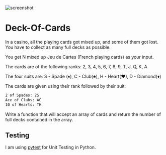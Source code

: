 ![screenshot](https://travis-ci.org/mgoldsmith1/DeckOfCards.svg?branch=master)
# Deck-Of-Cards

In a casino, all the playing cards got mixed up, and some of them got lost. You have to collect as many full decks as possible.

You get N mixed up Jeu de Cartes (French playing cards) as your input. 

The cards are of the following ranks:
2, 3, 4, 5, 6, 7, 8, 9, T, J, Q, K, A

The four suits are:
S - Spade (♠), C - Club(♣), H - Heart(♥), D - Diamond(♦)

The cards are given using their rank followed by their suit:
```bash
2 of Spades: 2S
Ace of Clubs: AC
10 of Hearts: TH
```

Write a function that will accept an array of cards and return the number of full decks contained in the array.

## Testing
I am using [pytest](https://docs.pytest.org/en/latest/) for Unit Testing in Python.
